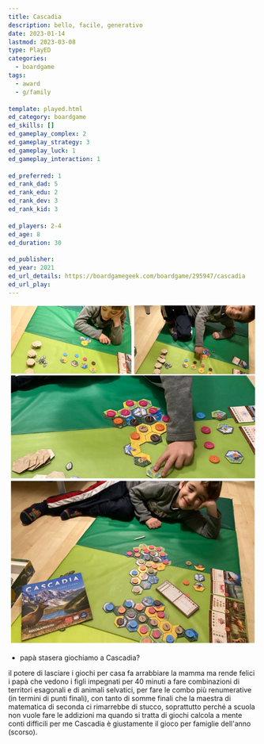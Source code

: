 ```yaml
---
title: Cascadia
description: bello, facile, generativo
date: 2023-01-14
lastmod: 2023-03-08
type: PlayED
categories:
  - boardgame
tags:
  - award
  - g/family

template: played.html
ed_category: boardgame
ed_skills: []
ed_gameplay_complex: 2
ed_gameplay_strategy: 3
ed_gameplay_luck: 1
ed_gameplay_interaction: 1

ed_preferred: 1
ed_rank_dad: 5
ed_rank_edu: 2
ed_rank_dev: 3
ed_rank_kid: 3

ed_players: 2-4
ed_age: 8
ed_duration: 30

ed_publisher: 
ed_year: 2021
ed_url_details: https://boardgamegeek.com/boardgame/295947/cascadia
ed_url_play: 
---
```


![](../../assets/img/played/boardgame/cascadia.webp)

- papà stasera giochiamo a Cascadia?

il potere di lasciare i giochi per casa fa arrabbiare la mamma ma rende felici i papà che vedono i figli impegnati per 40 minuti a fare combinazioni di territori esagonali e di animali selvatici, per fare le combo più renumerative (in termini di punti finali), con tanto di somme finali che la maestra di matematica di seconda ci rimarrebbe di stucco, soprattutto perché a scuola non vuole fare le addizioni ma quando si tratta di giochi calcola a mente conti difficili per me
Cascadia è giustamente il gioco per famiglie dell'anno (scorso).


